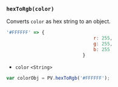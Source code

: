 ### ``hexToRgb(color)``
Converts ``color`` as hex string to an object.
```js
'#FFFFFF' => {
								r: 255,
								g: 255,
								b: 255
							}
```

- `color` `<String>`

```js
var colorObj = PV.hexToRgb('#FFFFFF');
```